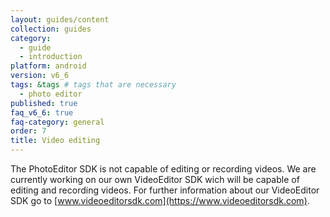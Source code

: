 ```yaml
---
layout: guides/content
collection: guides
category:
  - guide
  - introduction
platform: android
version: v6_6
tags: &tags # tags that are necessary
  - photo editor
published: true
faq_v6_6: true
faq-category: general
order: 7
title: Video editing
---
```


The PhotoEditor SDK is not capable of editing or recording videos. We are currently working on our own VideoEditor SDK wich will be capable of editing and recording videos.
For further information about our VideoEditor SDK go to [www.videoeditorsdk.com](https://www.videoeditorsdk.com).